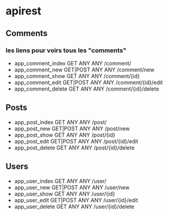 # apirest

## Comments 
### les liens pour voirs tous les "comments"
  - app_comment_index    GET        ANY      ANY    /comment/
  - app_comment_new      GET|POST   ANY      ANY    /comment/new
  - app_comment_show     GET        ANY      ANY    /comment/{id}
  - app_comment_edit     GET|POST   ANY      ANY    /comment/{id}/edit
  - app_comment_delete   GET        ANY      ANY    /comment/{id}/delete

## Posts 
  - app_post_index       GET        ANY      ANY    /post/
  - app_post_new         GET|POST   ANY      ANY    /post/new
  - app_post_show        GET        ANY      ANY    /post/{id}
  - app_post_edit        GET|POST   ANY      ANY    /post/{id}/edit
  - app_post_delete      GET        ANY      ANY    /post/{id}/delete

## Users
  - app_user_index       GET        ANY      ANY    /user/
  - app_user_new         GET|POST   ANY      ANY    /user/new
  - app_user_show        GET        ANY      ANY    /user/{id}
  - app_user_edit        GET|POST   ANY      ANY    /user/{id}/edit
  - app_user_delete      GET        ANY      ANY    /user/{id}/delete

